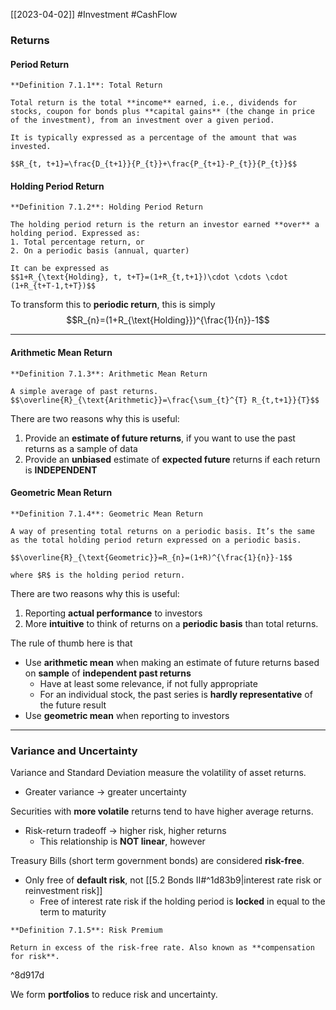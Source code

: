 [[2023-04-02]] #Investment #CashFlow

### Returns
#### Period Return

```ad-important
**Definition 7.1.1**: Total Return

Total return is the total **income** earned, i.e., dividends for stocks, coupon for bonds plus **capital gains** (the change in price of the investment), from an investment over a given period.

It is typically expressed as a percentage of the amount that was invested.

$$R_{t, t+1}=\frac{D_{t+1}}{P_{t}}+\frac{P_{t+1}-P_{t}}{P_{t}}$$
```

#### Holding Period Return

```ad-important
**Definition 7.1.2**: Holding Period Return

The holding period return is the return an investor earned **over** a holding period. Expressed as:
1. Total percentage return, or
2. On a periodic basis (annual, quarter)

It can be expressed as
$$1+R_{\text{Holding}, t, t+T}=(1+R_{t,t+1})\cdot \cdots \cdot (1+R_{t+T-1,t+T})$$
```

To transform this to **periodic return**, this is simply
$$R_{n}=(1+R_{\text{Holding}})^{\frac{1}{n}}-1$$

---

#### Arithmetic Mean Return

```ad-important
**Definition 7.1.3**: Arithmetic Mean Return

A simple average of past returns.
$$\overline{R}_{\text{Arithmetic}}=\frac{\sum_{t}^{T} R_{t,t+1}}{T}$$
```

There are two reasons why this is useful:
1. Provide an **estimate of future returns**, if you want to use the past returns as a sample of data
2. Provide an **unbiased** estimate of **expected future** returns if each return is **INDEPENDENT**

#### Geometric Mean Return

```ad-important
**Definition 7.1.4**: Geometric Mean Return

A way of presenting total returns on a periodic basis. It’s the same as the total holding period return expressed on a periodic basis.

$$\overline{R}_{\text{Geometric}}=R_{n}=(1+R)^{\frac{1}{n}}-1$$

where $R$ is the holding period return.
```

There are two reasons why this is useful:
1. Reporting **actual performance** to investors
2. More **intuitive** to think of returns on a **periodic basis** than total returns.

The rule of thumb here is that
- Use **arithmetic mean** when making an estimate of future returns based on **sample** of **independent past returns**
	- Have at least some relevance, if not fully appropriate
	- For an individual stock, the past series is **hardly representative** of the future result
- Use **geometric mean** when reporting to investors

---

### Variance and Uncertainty
Variance and Standard Deviation measure the volatility of asset returns.
- Greater variance $\to$ greater uncertainty

Securities with **more volatile** returns tend to have higher average returns.
- Risk-return tradeoff $\to$ higher risk, higher returns
	- This relationship is **NOT linear**, however

Treasury Bills (short term government bonds) are considered **risk-free**.
- Only free of **default risk**, not [[5.2 Bonds II#^1d83b9|interest rate risk or reinvestment risk]]
	- Free of interest rate risk if the holding period is **locked** in equal to the term to maturity

```ad-important
**Definition 7.1.5**: Risk Premium

Return in excess of the risk-free rate. Also known as **compensation for risk**.
```

^8d917d

We form **portfolios** to reduce risk and uncertainty.
